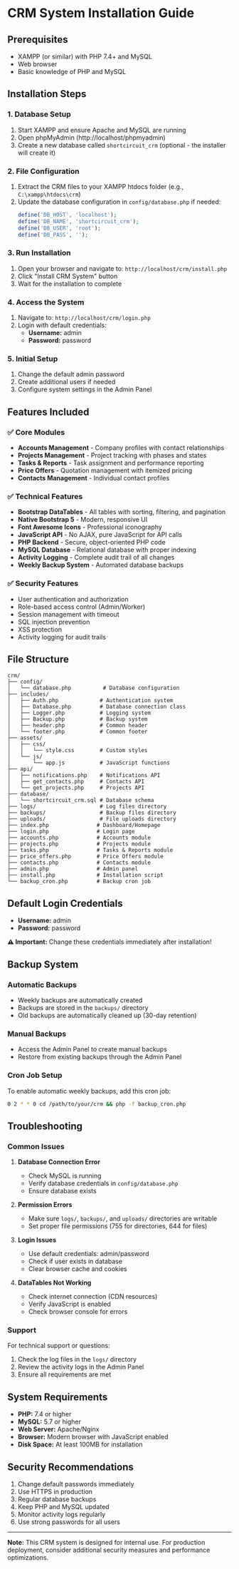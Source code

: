 # CRM System Installation Guide

## Prerequisites

- XAMPP (or similar) with PHP 7.4+ and MySQL
- Web browser
- Basic knowledge of PHP and MySQL

## Installation Steps

### 1. Database Setup

1. Start XAMPP and ensure Apache and MySQL are running
2. Open phpMyAdmin (http://localhost/phpmyadmin)
3. Create a new database called `shortcircuit_crm` (optional - the installer will create it)

### 2. File Configuration

1. Extract the CRM files to your XAMPP htdocs folder (e.g., `C:\xampp\htdocs\crm`)
2. Update the database configuration in `config/database.php` if needed:
   ```php
   define('DB_HOST', 'localhost');
   define('DB_NAME', 'shortcircuit_crm');
   define('DB_USER', 'root');
   define('DB_PASS', '');
   ```

### 3. Run Installation

1. Open your browser and navigate to: `http://localhost/crm/install.php`
2. Click "Install CRM System" button
3. Wait for the installation to complete

### 4. Access the System

1. Navigate to: `http://localhost/crm/login.php`
2. Login with default credentials:
   - **Username:** admin
   - **Password:** password

### 5. Initial Setup

1. Change the default admin password
2. Create additional users if needed
3. Configure system settings in the Admin Panel

## Features Included

### ✅ Core Modules
- **Accounts Management** - Company profiles with contact relationships
- **Projects Management** - Project tracking with phases and states
- **Tasks & Reports** - Task assignment and performance reporting
- **Price Offers** - Quotation management with itemized pricing
- **Contacts Management** - Individual contact profiles

### ✅ Technical Features
- **Bootstrap DataTables** - All tables with sorting, filtering, and pagination
- **Native Bootstrap 5** - Modern, responsive UI
- **Font Awesome Icons** - Professional iconography
- **JavaScript API** - No AJAX, pure JavaScript for API calls
- **PHP Backend** - Secure, object-oriented PHP code
- **MySQL Database** - Relational database with proper indexing
- **Activity Logging** - Complete audit trail of all changes
- **Weekly Backup System** - Automated database backups

### ✅ Security Features
- User authentication and authorization
- Role-based access control (Admin/Worker)
- Session management with timeout
- SQL injection prevention
- XSS protection
- Activity logging for audit trails

## File Structure

```
crm/
├── config/
│   └── database.php          # Database configuration
├── includes/
│   ├── Auth.php             # Authentication system
│   ├── Database.php         # Database connection class
│   ├── Logger.php           # Logging system
│   ├── Backup.php           # Backup system
│   ├── header.php           # Common header
│   └── footer.php           # Common footer
├── assets/
│   ├── css/
│   │   └── style.css        # Custom styles
│   └── js/
│       └── app.js           # JavaScript functions
├── api/
│   ├── notifications.php    # Notifications API
│   ├── get_contacts.php     # Contacts API
│   └── get_projects.php     # Projects API
├── database/
│   └── shortcircuit_crm.sql # Database schema
├── logs/                    # Log files directory
├── backups/                 # Backup files directory
├── uploads/                 # File uploads directory
├── index.php               # Dashboard/Homepage
├── login.php               # Login page
├── accounts.php            # Accounts module
├── projects.php            # Projects module
├── tasks.php               # Tasks & Reports module
├── price_offers.php        # Price Offers module
├── contacts.php            # Contacts module
├── admin.php               # Admin panel
├── install.php             # Installation script
└── backup_cron.php         # Backup cron job
```

## Default Login Credentials

- **Username:** admin
- **Password:** password

**⚠️ Important:** Change these credentials immediately after installation!

## Backup System

### Automatic Backups
- Weekly backups are automatically created
- Backups are stored in the `backups/` directory
- Old backups are automatically cleaned up (30-day retention)

### Manual Backups
- Access the Admin Panel to create manual backups
- Restore from existing backups through the Admin Panel

### Cron Job Setup
To enable automatic weekly backups, add this cron job:
```bash
0 2 * * 0 cd /path/to/your/crm && php -f backup_cron.php
```

## Troubleshooting

### Common Issues

1. **Database Connection Error**
   - Check MySQL is running
   - Verify database credentials in `config/database.php`
   - Ensure database exists

2. **Permission Errors**
   - Make sure `logs/`, `backups/`, and `uploads/` directories are writable
   - Set proper file permissions (755 for directories, 644 for files)

3. **Login Issues**
   - Use default credentials: admin/password
   - Check if user exists in database
   - Clear browser cache and cookies

4. **DataTables Not Working**
   - Check internet connection (CDN resources)
   - Verify JavaScript is enabled
   - Check browser console for errors

### Support

For technical support or questions:
1. Check the log files in the `logs/` directory
2. Review the activity logs in the Admin Panel
3. Ensure all requirements are met

## System Requirements

- **PHP:** 7.4 or higher
- **MySQL:** 5.7 or higher
- **Web Server:** Apache/Nginx
- **Browser:** Modern browser with JavaScript enabled
- **Disk Space:** At least 100MB for installation

## Security Recommendations

1. Change default passwords immediately
2. Use HTTPS in production
3. Regular database backups
4. Keep PHP and MySQL updated
5. Monitor activity logs regularly
6. Use strong passwords for all users

---

**Note:** This CRM system is designed for internal use. For production deployment, consider additional security measures and performance optimizations.
